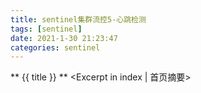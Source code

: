```yaml
---
title: sentinel集群流控5-心跳检测
tags: [sentinel]
date: 2021-1-30 21:23:47
categories: sentinel
---
```

** {{ title }} ** <Excerpt in index | 首页摘要>


<!-- more -->

#### 

![]()


